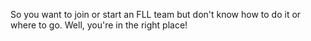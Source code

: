 So you want to join or start an FLL team but don't know how to do it or where to go. Well, you're in the right place! 